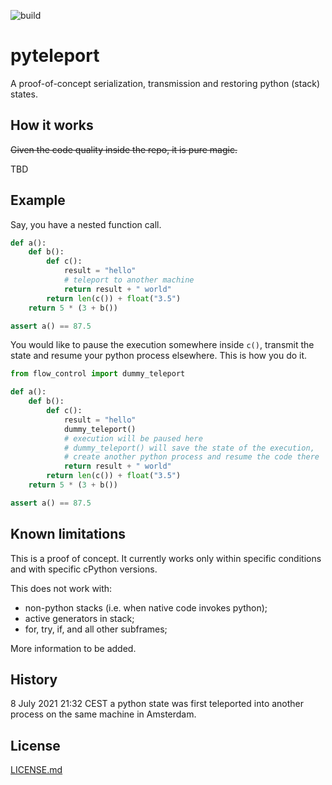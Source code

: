 ![build](https://github.com/pulkin/pyteleport/actions/workflows/test.yml/badge.svg)

pyteleport
==========

A proof-of-concept serialization, transmission and restoring python (stack) states.

How it works
------------

~~Given the code quality inside the repo, it is pure magic.~~

TBD

Example
-------

Say, you have a nested function call.

```python
def a():
    def b():
        def c():
            result = "hello"
            # teleport to another machine
            return result + " world"
        return len(c()) + float("3.5")
    return 5 * (3 + b())

assert a() == 87.5
```

You would like to pause the execution somewhere inside `c()`, transmit the state and
resume your python process elsewhere. This is how you do it.

```python
from flow_control import dummy_teleport

def a():
    def b():
        def c():
            result = "hello"
            dummy_teleport()
            # execution will be paused here
            # dummy_teleport() will save the state of the execution,
            # create another python process and resume the code there
            return result + " world"
        return len(c()) + float("3.5")
    return 5 * (3 + b())

assert a() == 87.5
```

Known limitations
-----------------

This is a proof of concept.
It currently works only within specific conditions and with specific cPython versions.

This does not work with:
- non-python stacks (i.e. when native code invokes python);
- active generators in stack;
- for, try, if, and all other subframes;

More information to be added.

History
-------

8 July 2021 21:32 CEST a python state was first teleported into another process on the same machine in Amsterdam.

License
-------

[LICENSE.md](LICENSE.md)

